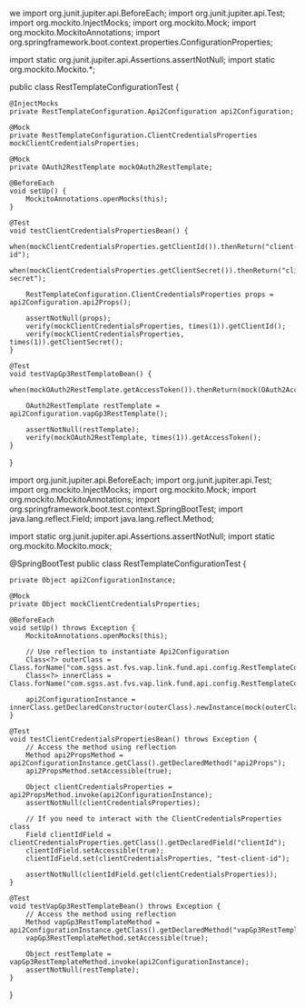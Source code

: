 we import org.junit.jupiter.api.BeforeEach;
import org.junit.jupiter.api.Test;
import org.mockito.InjectMocks;
import org.mockito.Mock;
import org.mockito.MockitoAnnotations;
import org.springframework.boot.context.properties.ConfigurationProperties;

import static org.junit.jupiter.api.Assertions.assertNotNull;
import static org.mockito.Mockito.*;

public class RestTemplateConfigurationTest {

    @InjectMocks
    private RestTemplateConfiguration.Api2Configuration api2Configuration;

    @Mock
    private RestTemplateConfiguration.ClientCredentialsProperties mockClientCredentialsProperties;

    @Mock
    private OAuth2RestTemplate mockOAuth2RestTemplate;

    @BeforeEach
    void setUp() {
        MockitoAnnotations.openMocks(this);
    }

    @Test
    void testClientCredentialsPropertiesBean() {
        when(mockClientCredentialsProperties.getClientId()).thenReturn("client-id");
        when(mockClientCredentialsProperties.getClientSecret()).thenReturn("client-secret");

        RestTemplateConfiguration.ClientCredentialsProperties props = api2Configuration.api2Props();
        
        assertNotNull(props);
        verify(mockClientCredentialsProperties, times(1)).getClientId();
        verify(mockClientCredentialsProperties, times(1)).getClientSecret();
    }

    @Test
    void testVapGp3RestTemplateBean() {
        when(mockOAuth2RestTemplate.getAccessToken()).thenReturn(mock(OAuth2AccessToken.class));
        
        OAuth2RestTemplate restTemplate = api2Configuration.vapGp3RestTemplate();
        
        assertNotNull(restTemplate);
        verify(mockOAuth2RestTemplate, times(1)).getAccessToken();
    }
}

import org.junit.jupiter.api.BeforeEach;
import org.junit.jupiter.api.Test;
import org.mockito.InjectMocks;
import org.mockito.Mock;
import org.mockito.MockitoAnnotations;
import org.springframework.boot.test.context.SpringBootTest;
import java.lang.reflect.Field;
import java.lang.reflect.Method;

import static org.junit.jupiter.api.Assertions.assertNotNull;
import static org.mockito.Mockito.mock;

@SpringBootTest
public class RestTemplateConfigurationTest {

    private Object api2ConfigurationInstance;

    @Mock
    private Object mockClientCredentialsProperties;

    @BeforeEach
    void setUp() throws Exception {
        MockitoAnnotations.openMocks(this);

        // Use reflection to instantiate Api2Configuration
        Class<?> outerClass = Class.forName("com.sgss.ast.fvs.vap.link.fund.api.config.RestTemplateConfiguration");
        Class<?> innerClass = Class.forName("com.sgss.ast.fvs.vap.link.fund.api.config.RestTemplateConfiguration$Api2Configuration");

        api2ConfigurationInstance = innerClass.getDeclaredConstructor(outerClass).newInstance(mock(outerClass));
    }

    @Test
    void testClientCredentialsPropertiesBean() throws Exception {
        // Access the method using reflection
        Method api2PropsMethod = api2ConfigurationInstance.getClass().getDeclaredMethod("api2Props");
        api2PropsMethod.setAccessible(true);

        Object clientCredentialsProperties = api2PropsMethod.invoke(api2ConfigurationInstance);
        assertNotNull(clientCredentialsProperties);

        // If you need to interact with the ClientCredentialsProperties class
        Field clientIdField = clientCredentialsProperties.getClass().getDeclaredField("clientId");
        clientIdField.setAccessible(true);
        clientIdField.set(clientCredentialsProperties, "test-client-id");

        assertNotNull(clientIdField.get(clientCredentialsProperties));
    }

    @Test
    void testVapGp3RestTemplateBean() throws Exception {
        // Access the method using reflection
        Method vapGp3RestTemplateMethod = api2ConfigurationInstance.getClass().getDeclaredMethod("vapGp3RestTemplate");
        vapGp3RestTemplateMethod.setAccessible(true);

        Object restTemplate = vapGp3RestTemplateMethod.invoke(api2ConfigurationInstance);
        assertNotNull(restTemplate);
    }
}
